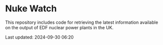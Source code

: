 # Nuke Watch

This repository includes code for retrieving the latest information available on the output of EDF nuclear power plants in the UK.

Last updated: 2024-09-30 06:20